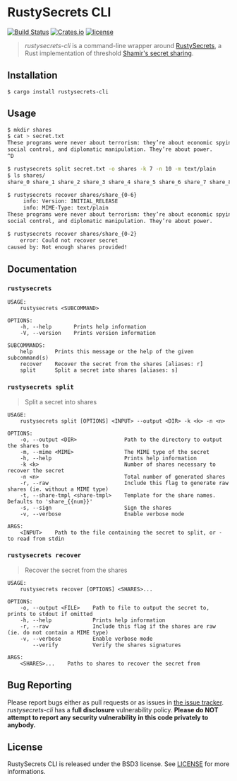 
# RustySecrets CLI

[![Build Status](https://travis-ci.org/SpinResearch/rustysecrets-cli.svg?branch=master&style=flat)](https://travis-ci.org/SpinResearch/rustysecrets-cli)
[![Crates.io](https://img.shields.io/crates/v/rustysecrets-cli.svg)](https://crates.io/crates/rustysecrets-cli)
[![license](https://img.shields.io/github/license/SpinResearch/rustysecrets-cli.svg)](License)

> *rustysecrets-cli* is a command-line wrapper around [RustySecrets](https://github.com/SpinResearch/RustySecrets), a Rust implementation of threshold [Shamir's secret sharing](https://en.wikipedia.org/wiki/Shamir%27s_Secret_Sharing).

## Installation

    $ cargo install rustysecrets-cli

## Usage

```bash
$ mkdir shares
$ cat > secret.txt
These programs were never about terrorism: they’re about economic spying,
social control, and diplomatic manipulation. They’re about power.
^D

$ rustysecrets split secret.txt -o shares -k 7 -n 10 -m text/plain
$ ls shares/
share_0 share_1 share_2 share_3 share_4 share_5 share_6 share_7 share_8 share_9

$ rustysecrets recover shares/share_{0-6}
     info: Version: INITIAL_RELEASE
     info: MIME-Type: text/plain
These programs were never about terrorism: they’re about economic spying,
social control, and diplomatic manipulation. They’re about power.

$ rustysecrets recover shares/share_{0-2}
    error: Could not recover secret
caused by: Not enough shares provided!
```

## Documentation

### `rustysecrets`

```
USAGE:
    rustysecrets <SUBCOMMAND>

OPTIONS:
    -h, --help       Prints help information
    -V, --version    Prints version information

SUBCOMMANDS:
    help       Prints this message or the help of the given subcommand(s)
    recover    Recover the secret from the shares [aliases: r]
    split      Split a secret into shares [aliases: s]
```

### `rustysecrets split`

> Split a secret into shares

```
USAGE:
    rustysecrets split [OPTIONS] <INPUT> --output <DIR> -k <k> -n <n>

OPTIONS:
    -o, --output <DIR>               Path to the directory to output the shares to
    -m, --mime <MIME>                The MIME type of the secret
    -h, --help                       Prints help information
    -k <k>                           Number of shares necessary to recover the secret
    -n <n>                           Total number of generated shares
    -r, --raw                        Include this flag to generate raw shares (ie. without a MIME type)
    -t, --share-tmpl <share-tmpl>    Template for the share names. Defaults to 'share_{{num}}'
    -s, --sign                       Sign the shares
    -v, --verbose                    Enable verbose mode

ARGS:
    <INPUT>    Path to the file containing the secret to split, or - to read from stdin
```

### `rustysecrets recover`

> Recover the secret from the shares

```
USAGE:
    rustysecrets recover [OPTIONS] <SHARES>...

OPTIONS:
    -o, --output <FILE>    Path to file to output the secret to, prints to stdout if omitted
    -h, --help             Prints help information
    -r, --raw              Include this flag if the shares are raw (ie. do not contain a MIME type)
    -v, --verbose          Enable verbose mode
        --verify           Verify the shares signatures

ARGS:
    <SHARES>...    Paths to shares to recover the secret from
```

## Bug Reporting

Please report bugs either as pull requests or as issues in [the issue
tracker](https://github.com/SpinResearch/rustysecrets-cli). *rustysecrets-cli* has a
**full disclosure** vulnerability policy. **Please do NOT attempt to report
any security vulnerability in this code privately to anybody.**

## License

RustySecrets CLI is released under the BSD3 license. See [LICENSE](LICENSE) for more informations.

